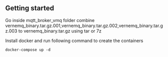 ## Getting started

Go inside mqtt_broker_vmq folder combine vernemq_binary.tar.gz.001,vernemq_binary.tar.gz.002,vernemq_binary.tar.gz.003 to vernemq_binary.tar.gz using tar or 7z

Install docker and run following command to create the containers 

```docker-compose up -d```
